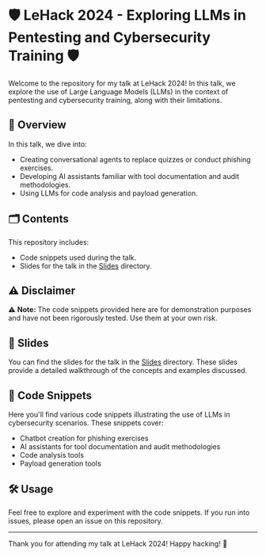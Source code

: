# 🛡️ LeHack 2024 - Exploring LLMs in Pentesting and Cybersecurity Training 🛡️

Welcome to the repository for my talk at LeHack 2024! In this talk, we explore the use of Large Language Models (LLMs) in the context of pentesting and cybersecurity training, along with their limitations.

## 🚀 Overview

In this talk, we dive into:
- Creating conversational agents to replace quizzes or conduct phishing exercises.
- Developing AI assistants familiar with tool documentation and audit methodologies.
- Using LLMs for code analysis and payload generation.

## 🗂️ Contents

This repository includes:
- Code snippets used during the talk.
- Slides for the talk in the [Slides](./Slides) directory.

## ⚠️ Disclaimer

⚠️ **Note:** The code snippets provided here are for demonstration purposes and have not been rigorously tested. Use them at your own risk.

## 📜 Slides

You can find the slides for the talk in the [Slides](./Slides) directory. These slides provide a detailed walkthrough of the concepts and examples discussed.

## 🤖 Code Snippets

Here you'll find various code snippets illustrating the use of LLMs in cybersecurity scenarios. These snippets cover:
- Chatbot creation for phishing exercises
- AI assistants for tool documentation and audit methodologies
- Code analysis tools
- Payload generation tools

## 🛠️ Usage

Feel free to explore and experiment with the code snippets. If you run into issues, please open an issue on this repository.

---

Thank you for attending my talk at LeHack 2024! Happy hacking! 🚀
